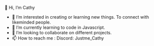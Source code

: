 👋 Hi, I’m Cathy 
- 👀 I’m interested in creating or learning new things. To connect with likeminded people.
- 🌱 I’m currently learning to code in Javascript. 
- 💞️ I’m looking to collaborate on different projects.
- 📫 How to reach me : Discord: Justme_Cathy
<!---
justmecathy/justmecathy is a ✨ special ✨ repository because its `README.md` (this file) appears on your GitHub profile.
You can click the Preview link to take a look at your changes.
--->

